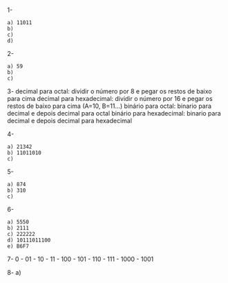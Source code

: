 1-

    a) 11011
    b) 
    c) 
    d)


2- 
    
    a) 59
    b) 
    c)


3- 
    decimal para octal: dividir o número por 8 e pegar os restos de baixo para cima
    decimal para hexadecimal: dividir o número por 16 e pegar os restos de baixo para cima (A=10, B=11...)
    binário para octal: binario para decimal e depois decimal para octal
    binário para hexadecimal: binario para decimal e depois decimal para hexadecimal



4- 

    a) 21342
    b) 11011010
    c) 


5- 

    a) 874
    b) 310
    c) 



6- 

    a) 5550
    b) 2111
    c) 222222
    d) 10111011100
    e) B6F7


7- 0 - 01 - 10 - 11 - 100 - 101 - 110 - 111 - 1000 - 1001



8-
    a) 